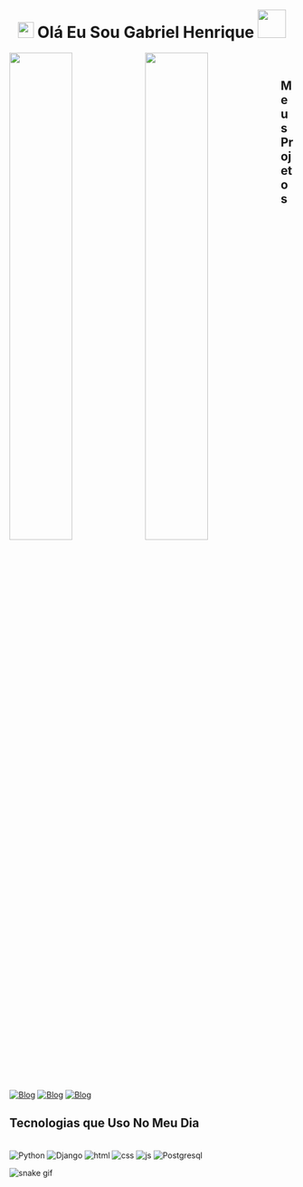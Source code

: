 <h1 align="center">
<img src="https://media.giphy.com/media/hvRJCLFzcasrR4ia7z/giphy.gif" width="28">
Olá Eu Sou Gabriel Henrique <img src="https://media.giphy.com/media/12oufCB0MyZ1Go/giphy.gif" width="50">
</h1>

<div>
    <img align="left"  width="47%"  src="https://github-readme-stats.vercel.app/api?username=GabrielHJLC&show_icons=true&theme=github_dark" />
    <img align="left" width="47%" src="https://github-readme-stats.vercel.app/api/top-langs/?username=GabrielHJLC&theme=github_dark&layout=compact" /><br>
</div>


## Meus Projetos
[![Blog](https://img.shields.io/website?label=fylo-landing-page.vercel.app&style=for-the-badge&url=https://sujeitoprogramador.com/)](https://fylo-landing-page-with-two-column-layout-seven.vercel.app/)
[![Blog](https://img.shields.io/website?label=Notification-page.vercel.app&style=for-the-badge&url=https://sujeitoprogramador.com/)](https://notification-page-frontend-mentor.vercel.app/)
[![Blog](https://img.shields.io/website?label=Qr-Code.vercel.app&style=for-the-badge&url=https://sujeitoprogramador.com/)](https://1desafio-front-end-mentor.vercel.app/)

## Tecnologias que Uso No Meu Dia

<div style="display:inline_block"><br/>
    <img align="center" alt="Python" src="https://img.shields.io/badge/Python-14354C?style=for-the-badge&logo=python&logoColor=white"></img>
    <img align="center" alt="Django" src="https://img.shields.io/badge/Django-092E20?style=for-the-badge&logo=django&logoColor=white"></img>
    <img align="center" alt="html" src="https://img.shields.io/badge/HTML5-E34F26?style=for-the-badge&logo=html5&logoColor=white"></img>
    <img align="center" alt="css" src="https://img.shields.io/badge/CSS3-1572B6?style=for-the-badge&logo=css3&logoColor=white"></img>
    <img align="center" alt="js" src="https://img.shields.io/badge/JavaScript-323330?style=for-the-badge&logo=javascript&logoColor=F7DF1E"></img>
    <img align="center" alt="Postgresql" src="https://img.shields.io/badge/PostgreSQL-316192?style=for-the-badge&logo=postgresql&logoColor=white"></img>
</div>

![snake gif](https://github.com/GabrielHJLC/GabrielHJLC/blob/output/github-contribution-grid-snake.svg)
